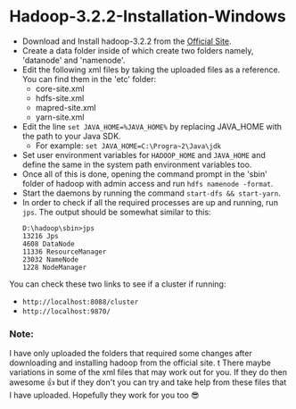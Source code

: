 # Hadoop-3.2.2-Installation-Windows

- Download and Install hadoop-3.2.2 from the [Official Site](https://hadoop.apache.org/releases.html).
- Create a data folder inside of which create two folders namely, 'datanode' and 'namenode'.
- Edit the following xml files by taking the uploaded files as a reference. You can find them in the 'etc' folder:
  - core-site.xml
  - hdfs-site.xml
  - mapred-site.xml
  - yarn-site.xml
- Edit the line ```set JAVA_HOME=%JAVA_HOME%``` by replacing JAVA_HOME with the path to your Java SDK.
    - For example: ```set JAVA_HOME=C:\Progra~2\Java\jdk```
- Set user environment variables for ```HADOOP_HOME``` and ```JAVA_HOME``` and define the same in the system path environment variables too.
- Once all of this is done, opening the command prompt in the 'sbin' folder of hadoop with admin access and run ```hdfs namenode -format```.
- Start the daemons by running the command ```start-dfs && start-yarn```.
- In order to check if all the required processes are up and running, run ```jps```. The output should be somewhat similar to this:
  ~~~ 
  D:\hadoop\sbin>jps
  13216 Jps
  4608 DataNode
  11336 ResourceManager
  23032 NameNode
  1228 NodeManager 
  ~~~
  
You can check these two links to see if a cluster if running:
- ``` http://localhost:8088/cluster ```
- ``` http://localhost:9870/ ```

### Note:
I have only uploaded the folders that required some changes after downloading and installing hadoop from the official site. t
There maybe variations in some of the xml files that may work out for you.
If they do then awesome 👍 but if they don't you can try and take help from these files that I have uploaded.
Hopefully they work for you too 😎
